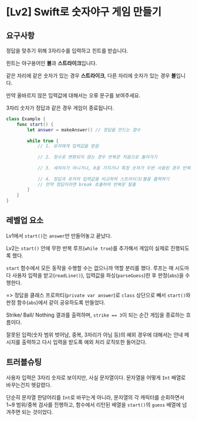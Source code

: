 # [Lv2] Swift로 숫자야구 게임 만들기

## 요구사항

정답을 맞추기 위해 3자리수를 입력하고 힌트를 받습니다.

힌트는 야구용어인 **볼**과 **스트라이크**입니다.

같은 자리에 같은 숫자가 있는 경우 **스트라이크**, 다른 자리에 숫자가 있는 경우 **볼**입니다.

만약 올바르지 않은 입력값에 대해서는 오류 문구를 보여주세요.

3자리 숫자가 정답과 같은 경우 게임이 종료됩니다.

```swift
class Example {
	func start() {
		let answer = makeAnswer() // 정답을 만드는 함수
		
		while true {
			// 1. 유저에게 입력값을 받음
			
			// 2. 정수로 변환되지 않는 경우 반복문 처음으로 돌아가기
			
			// 3. 세자리가 아니거나, 0을 가지거나 특정 숫자가 두번 사용된 경우 반복문 처음으로 돌아가기
			
			// 4. 정답과 유저의 입력값을 비교하여 스트라이크/볼을 출력하기
			// 만약 정답이라면 break 호출하여 반복문 탈출
		}
	}
}
```
## 레벨업 요소

Lv1에서 ```start()```는 ```answer```만 만들어놓고 끝났다.

Lv2는 ```start()``` 안에 무한 반복 루프(```while true```)를 추가해서 게임이 실제로 진행되도록 했다.

```start``` 함수에서 모든 동작을 수행할 수는 없으니까 역할 분리를 했다. 루프는 매 시도마다 사용자 입력을 받고(```readLine()```), 입력값을 파싱(```parseGuess```)한 후 판정(```abs```)을 수행한다.

=> 정답을 클래스 프로퍼티(```private var answer```)로 ```class``` 상단으로 빼서 ```start()```와 판정 함수(```abs```)에서 같이 공유하도록 만들었다.


Strike/ Ball/ Nothing 결과를 출력하며, ```strike == 3```이 되는 순간 게임을 종료하는 흐름이다.

잘못된 입력(숫자 범위 벗어남, 중복, 3자리가 아님 등)의 예외 경우에 대해서는 안내 메시지를 출력하고 다시 입력을 받도록 예외 처리 로직또한 들어갔다.

## 트러블슈팅

사용자 입력은 3자리 숫자로 보이지만, 사실 문자열이다. 문자열을 어떻게 ```Int``` 배열로 바꾸는건지 헷갈렸다.

단순히 문자열 한덩어리를 ```Int```로 바꾸는게 아니라, 문자열의 각 캐릭터를 순회하면서 1~9 범위/중복 검사를 진행하고, 함수에서 리턴된 배열을 ```start()```의 ```guess``` 배열에 넘겨주면 되는 것이었다.


